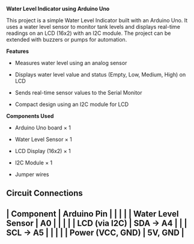 **Water Level Indicator using Arduino Uno**

This project is a simple Water Level Indicator built with an Arduino Uno. It uses a water level sensor to monitor tank levels and displays real-time readings on an LCD (16x2) with an I2C module. The project can be extended with buzzers or pumps for automation.


**Features**

- Measures water level using an analog sensor

- Displays water level value and status (Empty, Low, Medium, High) on LCD

- Sends real-time sensor values to the Serial Monitor

- Compact design using an I2C module for LCD


**Components Used**

- Arduino Uno board × 1

- Water Level Sensor × 1

- LCD Display (16x2) × 1

- I2C Module × 1

- Jumper wires


**Circuit Connections**
------------------------------------
| Component          | Arduino Pin |
|                    |             |
| Water Level Sensor | A0          |
|                    |             |
| LCD (via I2C)      | SDA → A4    |
|                    | SCL → A5    |
|                    |             | 
| Power (VCC, GND)   | 5V, GND     |
------------------------------------
